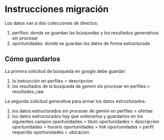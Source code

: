 # Instrucciones migración 

Los datos van a dos colecciones de directus:
1. perfiles: donde se guardan las búsquedas y los resultados generativos sin procesar
2. oportunidades: donde se guardan los datos de forma estructurada


## Cómo guardarlos

La primera solicitud de búsqueda en google debe guardar:
1. la instrucción en perfiles > descripcion
2. los resultados de la búsqueda de gemini sin procesar en perfiles > resultados_raw

La segunda solicitud generativa para armar los datos estructurados: 
1. los datos estructurados sin procesar de gemini en perfiles > ofertas
2. los datos estructurados hay que ordenarlos y guardarlos en los siguientes campos
oportunidades > titulo
oportunidades > descripcion
oportunidades > horario
oportunidades > link
oportunidades > perfil requerido
oportunidades > ubicacion